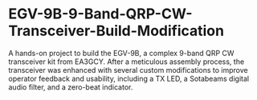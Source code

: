 # EGV-9B-9-Band-QRP-CW-Transceiver-Build-Modification
A hands-on project to build the EGV-9B, a complex 9-band QRP CW transceiver kit from EA3GCY. After a meticulous assembly process, the transceiver was enhanced with several custom modifications to improve operator feedback and usability, including a TX LED, a Sotabeams digital audio filter, and a zero-beat indicator.
